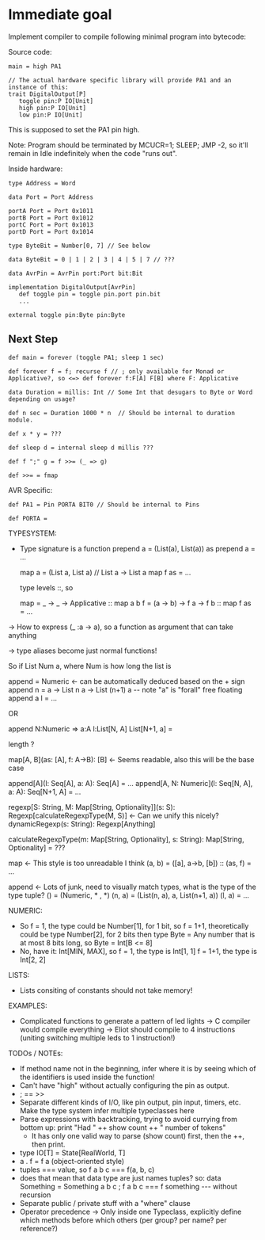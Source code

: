 # Immediate goal

Implement compiler to compile following minimal program into bytecode:

Source code:
```
main = high PA1

// The actual hardware specific library will provide PA1 and an instance of this:
trait DigitalOutput[P]
   toggle pin:P IO[Unit]
   high pin:P IO[Unit]
   low pin:P IO[Unit]
```

This is supposed to set the PA1 pin high.

Note: Program should be terminated by MCUCR=1; SLEEP; JMP -2, so it'll remain in Idle indefinitely when
the code "runs out".

Inside hardware:

```
type Address = Word

data Port = Port Address

portA Port = Port 0x1011
portB Port = Port 0x1012
portC Port = Port 0x1013
portD Port = Port 0x1014

type ByteBit = Number[0, 7] // See below

data ByteBit = 0 | 1 | 2 | 3 | 4 | 5 | 7 // ???

data AvrPin = AvrPin port:Port bit:Bit

implementation DigitalOutput[AvrPin]
   def toggle pin = toggle pin.port pin.bit
   ...

external toggle pin:Byte pin:Byte
```

## Next Step


```
def main = forever (toggle PA1; sleep 1 sec)

def forever f = f; recurse f // ; only available for Monad or Applicative?, so <=> def forever f:F[A] F[B] where F: Applicative

data Duration = millis: Int // Some Int that desugars to Byte or Word depending on usage?

def n sec = Duration 1000 * n  // Should be internal to duration module.

def x * y = ???

def sleep d = internal sleep d millis ???

def f ";" g = f >>= (_ => g)

def >>= = fmap

```
AVR Specific:


```
def PA1 = Pin PORTA BIT0 // Should be internal to Pins

def PORTA = 
```

TYPESYSTEM:
- Type signature is a function
  prepend a = (List(a), List(a))
  as prepend a = ...

  map a = (List a, List a)   // List a -> List a
  map f as = ...

  type levels ::, so
  
  map = _ -> _ -> Applicative ::
  map a b f = (a -> b) -> f a -> f b ::
  map f as = ...

 -> How to express (_ :a -> a), so a function as argument that can take anything

 -> type aliases become just normal functions!

 So if List Num a, where Num is how long the list is

 append = Numeric               <- can be automatically deduced based on the + sign
 append n = a -> List n a -> List (n+1) a     -- note "a" is "forall" free floating
 append a l = ...

 OR

 append N:Numeric => a:A l:List[N, A] List[N+1, a] = 

 length ?

 map[A, B](as: [A], f: A->B): [B]         <- Seems readable, also this will be the base case

 append[A](l: Seq[A], a: A): Seq[A] = ...
 append[A, N: Numeric](l: Seq[N, A], a: A): Seq[N+1, A] = ...

 regexp[S: String, M: Map[String, Optionality]](s: S): Regexp[calculateRegexpType(M, S)]       <- Can we unify this nicely?
 dynamicRegexp(s: String): Regexp[Anything]

 calculateRegexpType(m: Map[String, Optionality], s: String): Map[String, Optionality] = ???
 
 map                                      <- This style is too unreadable I think
     (a, b)  = ([a], a->b, [b]) ::
     (as, f) = ...

 append                                   <- Lots of junk, need to visually match types, what is the type of the type tuple?
     ()     = (Numeric, * , *)
     (n, a) = (List(n, a), a, List(n+1, a))
     (l, a) = ...


NUMERIC:
- So f = 1, the type could be Number[1], for 1 bit, so
     f = 1+1, theoretically could be type Number[2], for 2 bits
  then type Byte = Any number that is at most 8 bits long, so
  Byte = Int[B <= 8]
- No, have it: Int[MIN, MAX], so
    f = 1, the type is Int[1, 1]
    f = 1+1, the type is Int[2, 2]

LISTS:
- Lists consiting of constants should not take memory!


EXAMPLES:
- Complicated functions to generate a pattern of led lights
  -> C compiler would compile everything
  -> Eliot should compile to 4 instructions (uniting switching multiple leds to 1 instruction!)

TODOs / NOTEs:
- If method name not in the beginning, infer where it is by seeing which of the identifiers is used inside the function!
- Can't have "high" without actually configuring the pin as output.
- ; == >>
- Separate different kinds of I/O, like pin output, pin input, timers, etc. Make the type system infer multiple typeclasses here
- Parse expressions with backtracking, trying to avoid currying from bottom up: print "Had " ++ show count ++ " number of tokens" 
  - It has only one valid way to parse (show count) first, then the ++, then print.
- type IO[T] = State[RealWorld, T]
- a . f = f a (object-oriented style)
- tuples === value, so f a b c === f(a, b, c)
- does that mean that data type are just names tuples?
  so: data Something = Something a b c ; f a b c === f something --- without recursion
- Separate public / private stuff with a "where" clause
- Operator precedence -> Only inside one Typeclass, explicitly define which methods before which others (per group? per name? per reference?)

